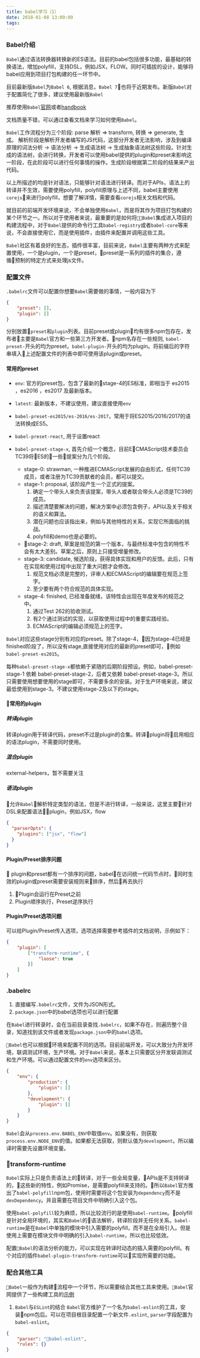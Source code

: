 ```yaml
---
title: babel学习（1）
date: 2018-01-08 13:09:09
tags:
---
```

### Babel介绍

`Babel`通过语法转换器转换新的ES语法。目前的babel包括很多功能，最基础的转换语法，增加polyfill，支持DSL，例如JSX，FLOW。同时可插拔的设计，能够将babel应用到项目打包构建的任一环节中。

目前最新版`Babel`为`Babel 6`, 根据消息，`Babel 7`也将于近期发布。新版`Babel`对于配置简化了很多，建议使用最新版`Babel`

<!--more-->

推荐使用`Babel`[官网](https://babeljs.io)或者[handbook](https://github.com/thejameskyle/babel-handbook/blob/master/translations/zh-Hans/user-handbook.md)

文档质量不错，可以通过查看文档来学习如何使用`Babel`。

`Babel`工作流程分为三个阶段:
parse 解析 => transform, 转换 => generate, 生成。
解析阶段是解析开发者编写的JS代码，这部分开发者无法影响，涉及到编译原理的词法分析 -> 语法分析 -> 生成语法树 -> 生成抽象语法树这些阶段。针对生成的语法树，会进行转换，开发者可以使用babel提供的plugin和preset来影响这一阶段，在此阶段可以进行任何事情的操作。生成阶段根据第二阶段的结果来产出代码。

以上所描述的均是针对语法，只能够针对语法进行转译。而对于APIs，语法上的转译并不生效，需要使用polyfill，polyfill原理与上述不同，babel主要使用`corejs`来进行polyfill，想要了解详情，需要查看`corejs`相关文档和代码。

就目前的前端开发环境来说，不会单独使用`Babel`，而是将其作为项目打包构建的某个环节之一。所以对于使用者来说，最重要的是如何将`Babel`集成进入项目的构建流程中，对于`Babel`提供的命令行工具`babel-registry`或者`babel-core`等来说，不会直接使用它，而是使用插件，由插件来配置并调用这些工具。

`Babel`社区有着良好的生态，插件很丰富，目前来说，`Babel`主要有两种方式来配置使用，一个是plugin，一个是preset，preset是一系列的插件的集合，遵循预制的特定方式来处理js文件。

### 配置文件

`.babelrc`文件可以配置你想要`Babel`需要做的事情，一般内容为下

```json
{
    "preset": [],
    "plugin": []
}
```

分别放置`preset`和`plugin`列表。目前preset或plugin均有很多npm包存在，发布者主要是`Babel`官方和一些第三方开发者。npm名存在一些规则, `babel-preset-`开头的均为preset，`babel-plugin-`开头的均为plugin。将前缀后的字符串填入上述配置文件的列表中即可使用该plugin或preset。

#### 常用的preset

* `env`: 官方的preset包，包含了最新的stage-4的ES标准，即相当于 es2015 ，es2016 ，es2017 及最新版本。

* `latest`: 最新版本，不建议使用，建议直接使用`env`

* `babel-preset-es2015/es-2016/es-2017`，常用于将ES2015/2016/2017的语法转换成ES5。

* `babel-preset-react`, 用于设置react

* `babel-preset-stage-x`, 首先介绍一个概念，目前ECMAScript技术委员会TC39将ES的一些提案分为几个阶段。
    
    * stage-0: strawman, 一种推进ECMAScript发展的自由形式，任何TC39成员，或者注册为TC39贡献者的会员，都可以提交。
    * stage-1: proposal, 该阶段产生一个正式的提案。
        1. 确定一个带头人来负责该提案，带头人或者联合带头人必须是TC39的成员。
        2. 描述清楚要解决的问题，解决方案中必须包含例子，API以及关于相关的语义和算法。
        3. 潜在问题也应该指出来，例如与其他特性的关系，实现它所面临的挑战。
        4. polyfill和demo也是必要的。
    * stage-2: draft, 草案是规范的第一个版本，与最终标准中包含的特性不会有太大差别。草案之后，原则上只接受增量修改。
    * stage-3: candidate, 候选阶段，获得具体实现和用户的反馈。此后，只有在实现和使用过程中出现了重大问题才会修改。
        1. 规范文档必须是完整的，评审人和ECMAScript的编辑要在规范上签字。
        2. 至少要有两个符合规范的具体实现。
    * stage-4: finished, 已经准备就绪，该特性会出现在年度发布的规范之中。
        1. 通过Test 262的验收测试。
        2. 有2个通过测试的实现，以获取使用过程中的重要实践经验。
        3. ECMAScript的编辑必须规范上的签字。

`Babel`对应这些stage分别有对应的preset。除了stage-4，因为stage-4已经是finished阶段了，所以没有stage,直接使用对应的最新的preset即可，例如`babel-preset-es2015`。

每种`babel-preset-stage-x`都依赖于紧随的后期阶段预设。例如，babel-preset-stage-1 依赖 babel-preset-stage-2，后者又依赖 babel-preset-stage-3。所以只需要使用想要使用的stage即可，不需要多余的安装。对于生产环境来说，建议最低使用到stage-3。不建议使用stage-2及以下的stage。

#### 常用的plugin

##### 转译plugin

转译plugin用于转译代码，preset不过是plugin的合集。转译plugin将启用相应的语法plugin，不需要同时使用。

##### 混合plugin

external-helpers，暂不需要关注

##### 语法plugin

允许`Babel`解析特定类型的语法，但是不进行转译，一般来说，这里主要针对DSL来配置语法plugin，例如JSX，flow

```json
{
  "parserOpts": {
    "plugins": ["jsx", "flow"]
  }
}
```

#### Plugin/Preset排序问题

plugin和preset都有一个排序的问题，babel在访问统一代码节点时，同时生效的plugin或preset需要安装规则来排序，然后再去执行

1. Plugin会运行在Preset之前
2. Plugin顺序执行，Preset逆序执行

#### Plugin/Preset选项问题

可以给Plugin/Preset传入选项，选项选择需要参考插件的文档说明，示例如下：

```json
{
    "plugin": [
        ["transform-runtime", {
            "loose": true
        }]
    ]
}
```

### .babelrc

1. 直接编写`.babelrc`文件，文件为JSON形式。
2. `package.json`中的babel选项也可以进行配置

在`Babel`进行转录时，会在当前目录查找`.babelrc`，如果不存在，则遍历整个目录，知道找到该文件或者发现`package.json`中的`babel`选项。

`Babel`也可以根据环境来配置不同的选项。目前前端开发，可以大致分为开发环境，联调测试环境，生产环境。对于`Babel`来说，基本上只需要区分开发联调测试和生产环境。可以通过配置文件的`env`选项来区分。

```json
{
    "env": {
        "production": {
            "plugin": []
        },
        "development": {
            "plugin": []
        }
    }
}
```

`Babel`会从`process.env.BABEL_ENV`中取值`env`。如果没有，则获取`process.env.NODE_ENV`的值。如果都无法获取，则默认值为`development`。所以编译时需要先设置环境变量。

### transform-runtime

`Babel`实际上只是负责语法上的转译，对于一些全局变量，APIs是不支持转译的，这些新的特性，例如Promise，是需要polyfill来支持的。所以`Babel`官方推出了`babel-polyfill`npm包，使用时需要将这个包安装为`dependency`而不是`devDependency`。并且需要在项目文件中明确引入这个包。

使用`babel-polyfill`较为麻烦，所以比较流行的是使用`babel-runtime`。polyfill是针对全局环境的，其实和`Babel`的语法解析，转译阶段并无任何关系。`babel-runtime`是在`Babel`中单独的模块中引入需要的polyfill，而不是在全局引入。但是使用上需要在模块文件中明确的引入`babel-runtime`，所以也比较低效。

配置`Babel`的语法分析的能力，可以实现在转译时动态的插入需要的polyfill。有个对应的插件`babel-plugin-transform-runtime`可以实现所需要的功能。

### 配合其他工具

`Babel`一般作为构建流程中一个环节，所以需要结合其他工具来使用。`Babel`官网提供了一些构建工具的[示例](http://babeljs.io/docs/setup/)

1. `Babel`与`ESLint`的结合
`Babel`官方维护了一个名为`babel-eslint`的工具，安装npm包后。可以在项目根目录配置一个新文件`.eslint`, `parser`字段配置为`babel-eslint`。

```json
{
    "parser": "babel-eslint",
    "rules": {}
}
```